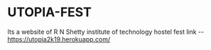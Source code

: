 # UTOPIA-FEST
Its a website of R N Shetty institute of technology hostel fest
link  --   https://utopia2k19.herokuapp.com/
